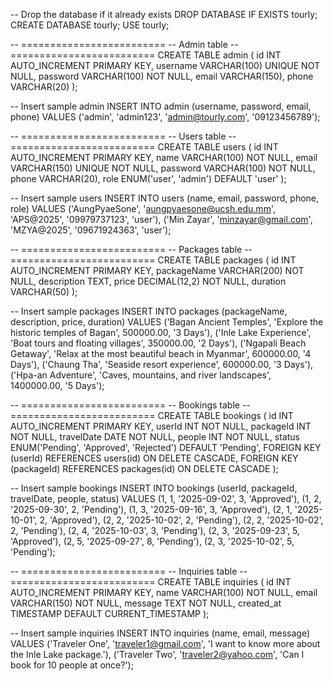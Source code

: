 -- Drop the database if it already exists
DROP DATABASE IF EXISTS tourly;
CREATE DATABASE tourly;
USE tourly;

-- =========================
-- Admin table
-- =========================
CREATE TABLE admin (
    id INT AUTO_INCREMENT PRIMARY KEY,
    username VARCHAR(100) UNIQUE NOT NULL,
    password VARCHAR(100) NOT NULL,
    email VARCHAR(150),
    phone VARCHAR(20)
);

-- Insert sample admin
INSERT INTO admin (username, password, email, phone) VALUES
('admin', 'admin123', 'admin@tourly.com', '09123456789');

-- =========================
-- Users table
-- =========================
CREATE TABLE users (
    id INT AUTO_INCREMENT PRIMARY KEY,
    name VARCHAR(100) NOT NULL,
    email VARCHAR(150) UNIQUE NOT NULL,
    password VARCHAR(100) NOT NULL,
    phone VARCHAR(20),
    role ENUM('user', 'admin') DEFAULT 'user'
);

-- Insert sample users
INSERT INTO users (name, email, password, phone, role) VALUES
('AungPyaeSone', 'aungpyaesone@ucsh.edu.mm', 'APS@2025', '09979737123', 'user'),
('Min Zayar', 'minzayar@gmail.com', 'MZYA@2025', '09671924363', 'user');

-- =========================
-- Packages table
-- =========================
CREATE TABLE packages (
    id INT AUTO_INCREMENT PRIMARY KEY,
    packageName VARCHAR(200) NOT NULL,
    description TEXT,
    price DECIMAL(12,2) NOT NULL,
    duration VARCHAR(50)
);

-- Insert sample packages
INSERT INTO packages (packageName, description, price, duration) VALUES
('Bagan Ancient Temples', 'Explore the historic temples of Bagan', 500000.00, '3 Days'),
('Inle Lake Experience', 'Boat tours and floating villages', 350000.00, '2 Days'),
('Ngapali Beach Getaway', 'Relax at the most beautiful beach in Myanmar', 600000.00, '4 Days'),
('Chaung Tha', 'Seaside resort experience', 600000.00, '3 Days'),
('Hpa-an Adventure', 'Caves, mountains, and river landscapes', 1400000.00, '5 Days');

-- =========================
-- Bookings table
-- =========================
CREATE TABLE bookings (
    id INT AUTO_INCREMENT PRIMARY KEY,
    userId INT NOT NULL,
    packageId INT NOT NULL,
    travelDate DATE NOT NULL,
    people INT NOT NULL,
    status ENUM('Pending', 'Approved', 'Rejected') DEFAULT 'Pending',
    FOREIGN KEY (userId) REFERENCES users(id) ON DELETE CASCADE,
    FOREIGN KEY (packageId) REFERENCES packages(id) ON DELETE CASCADE
);

-- Insert sample bookings
INSERT INTO bookings (userId, packageId, travelDate, people, status) VALUES
(1, 1, '2025-09-02', 3, 'Approved'),
(1, 2, '2025-09-30', 2, 'Pending'),
(1, 3, '2025-09-16', 3, 'Approved'),
(2, 1, '2025-10-01', 2, 'Approved'),
(2, 2, '2025-10-02', 2, 'Pending'),
(2, 2, '2025-10-02', 2, 'Pending'),
(2, 4, '2025-10-03', 3, 'Pending'),
(2, 3, '2025-09-23', 5, 'Approved'),
(2, 5, '2025-09-27', 8, 'Pending'),
(2, 3, '2025-10-02', 5, 'Pending');

-- =========================
-- Inquiries table
-- =========================
CREATE TABLE inquiries (
    id INT AUTO_INCREMENT PRIMARY KEY,
    name VARCHAR(100) NOT NULL,
    email VARCHAR(150) NOT NULL,
    message TEXT NOT NULL,
    created_at TIMESTAMP DEFAULT CURRENT_TIMESTAMP
);

-- Insert sample inquiries
INSERT INTO inquiries (name, email, message) VALUES
('Traveler One', 'traveler1@gmail.com', 'I want to know more about the Inle Lake package.'),
('Traveler Two', 'traveler2@yahoo.com', 'Can I book for 10 people at once?');
